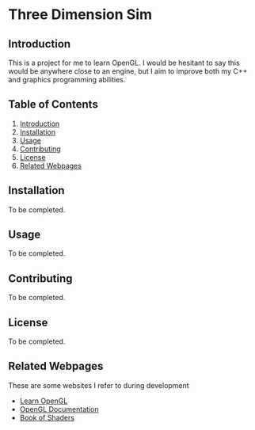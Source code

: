 

# Three Dimension Sim

## Introduction

This is a project for me to learn OpenGL. I would be hesitant to say this would be anywhere close to an engine, but I aim to improve both my C++ and graphics programming abilities.

## Table of Contents

1. [Introduction](#introduction)
2. [Installation](#installation)
3. [Usage](#usage)
4. [Contributing](#contributing)
5. [License](#license)
6. [Related Webpages](#related-webpages)

## Installation

To be completed.

## Usage

To be completed.

## Contributing

To be completed.

## License

To be completed.

## Related Webpages

These are some websites I refer to during development

- [Learn OpenGL](https://learnopengl.com/)
- [OpenGL Documentation](https://docs.gl/)
- [Book of Shaders](https://thebookofshaders.com/)
